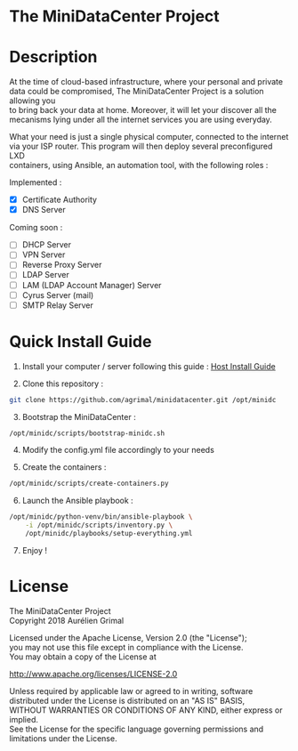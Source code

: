 # The MiniDataCenter Project

Description
===========

At the time of cloud-based infrastructure, where your personal and private  
data could be compromised, The MiniDataCenter Project is a solution allowing you  
to bring back your data at home. Moreover, it will let your discover all the  
mecanisms lying under all the internet services you are using everyday.

What your need is just a single physical computer, connected to the internet  
via your ISP router. This program will then deploy several preconfigured LXD  
containers, using Ansible, an automation tool, with the following roles :

Implemented :
- [x] Certificate Authority
- [x] DNS Server

Coming soon :
- [ ] DHCP Server
- [ ] VPN Server
- [ ] Reverse Proxy Server
- [ ] LDAP Server
- [ ] LAM (LDAP Account Manager) Server
- [ ] Cyrus Server (mail)
- [ ] SMTP Relay Server

Quick Install Guide
===================

1. Install your computer / server following this guide :
[Host Install Guide](docs/host_install_guide.md)

2. Clone this repository :

```bash
git clone https://github.com/agrimal/minidatacenter.git /opt/minidc
```

3. Bootstrap the MiniDataCenter :

```bash
/opt/minidc/scripts/bootstrap-minidc.sh
```

4. Modify the config.yml file accordingly to your needs

5. Create the containers :

```bash
/opt/minidc/scripts/create-containers.py
```

6. Launch the Ansible playbook :

```bash
/opt/minidc/python-venv/bin/ansible-playbook \
    -i /opt/minidc/scripts/inventory.py \
    /opt/minidc/playbooks/setup-everything.yml
```

7. Enjoy !

License
=======

 The MiniDataCenter Project  
 Copyright 2018 Aurélien Grimal

 Licensed under the Apache License, Version 2.0 (the "License");  
 you may not use this file except in compliance with the License.  
 You may obtain a copy of the License at  

   http://www.apache.org/licenses/LICENSE-2.0

 Unless required by applicable law or agreed to in writing, software  
 distributed under the License is distributed on an "AS IS" BASIS,  
 WITHOUT WARRANTIES OR CONDITIONS OF ANY KIND, either express or implied.  
 See the License for the specific language governing permissions and  
 limitations under the License.
